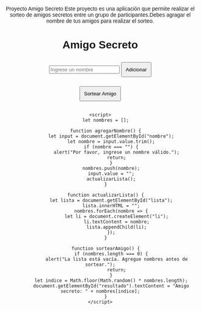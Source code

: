 Proyecto Amigo Secreto
Este proyecto es una aplicación que permite realizar el sorteo de amigos secretos entre un grupo de participantes.Debes agragar el nombre de tus amigos para realizar el sorteo.
<!DOCTYPE html>
<html lang="es">
<head>
    <meta charset="UTF-8">
    <meta name="viewport" content="width=device-width, initial-scale=1.0">
    <title>Amigo Secreto</title>
    <style>
        body {
            font-family: Arial, sans-serif;
            text-align: center;
            margin: 50px;
        }
        ul {
            list-style-type: none;
            padding: 0;
        }
        li {
            background: #f4f4f4;
            margin: 5px;
            padding: 10px;
            border-radius: 5px;
        }
        button {
            margin-top: 10px;
            padding: 10px;
            cursor: pointer;
        }
    </style>
</head>
<body>
    <h1>Amigo Secreto</h1>
    <input type="text" id="nombre" placeholder="Ingrese un nombre">
    <button onclick="agregarNombre()">Adicionar</button>
    <ul id="lista"></ul>
    <button onclick="sortearAmigo()">Sortear Amigo</button>
    <h2 id="resultado"></h2>

    <script>
        let nombres = [];

        function agregarNombre() {
            let input = document.getElementById("nombre");
            let nombre = input.value.trim();
            if (nombre === "") {
                alert("Por favor, ingrese un nombre válido.");
                return;
            }
            nombres.push(nombre);
            input.value = "";
            actualizarLista();
        }

        function actualizarLista() {
            let lista = document.getElementById("lista");
            lista.innerHTML = "";
            nombres.forEach(nombre => {
                let li = document.createElement("li");
                li.textContent = nombre;
                lista.appendChild(li);
            });
        }

        function sortearAmigo() {
            if (nombres.length === 0) {
                alert("La lista está vacía. Agregue nombres antes de sortear.");
                return;
            }
            let indice = Math.floor(Math.random() * nombres.length);
            document.getElementById("resultado").textContent = "Amigo secreto: " + nombres[indice];
        }
    </script>
</body>
</html>
